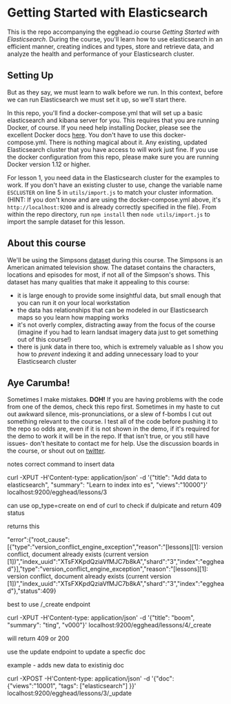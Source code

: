 # Getting Started with Elasticsearch

This is the repo accompanying the egghead.io course *Getting Started with Elasticsearch*. During the course, you'll learn how to use elasticsearch in an efficient manner, creating indices and types, store and retrieve data, and analyze the health and performance of your Elasticsearch cluster.

## Setting Up
But as they say, we must learn to walk before we run. In this context, before we can run Elasticsearch we must set it up, so we'll start there.

In this repo, you'll find a docker-compose.yml that will set up a basic elasticsearch and kibana server for you. This requires that you are running Docker, of course. If you need help installing Docker, please see the excellent Docker docs [here](https://www.docker.com/). You don't have to use this docker-compose.yml. There is nothing magical about it. Any existing, updated Elasticsearch cluster that you have access to will work just fine. If you use the docker configuration from this repo, please make sure you are running Docker version 1.12 or higher.

For lesson 1, you need data in the Elasticsearch cluster for the examples to work. If you don't have an existing cluster to use, change the variable name `ESCLUSTER` on line 5 in `utils/import.js` to match your cluster information. (HINT: If you don't know and are using the docker-compose.yml above, it's `http://localhost:9200` and is already correctly specified in the file). From within the repo directory, run
`npm install` then
`node utils/import.js` to import the sample dataset for this lesson.

## About this course
We'll be using the Simpsons [dataset](https://www.kaggle.com/wcukierski/the-simpsons-by-the-data) during this course. The Simpsons is an American animated television show. The dataset contains the characters, locations and episodes for most, if not all of the Simpson's shows. This dataset has many qualities that make it appealing to this course:
- it is large enough to provide some insightful data, but small enough that you can run it on your local workstation
- the data has relationships that can be modeled in our Elasticsearch maps so you learn how mapping works
- it's not overly complex, distracting away from the focus of the course (imagine if you had to learn landsat imagery data just to get something out of this course!)
- there is junk data in there too, which is extremely valuable as I show you how to *prevent* indexing it and adding unnecessary load to your Elasticsearch cluster

## Aye Carumba!
Sometimes I make mistakes. **DOH!**
If you are having problems with the code from one of the demos, check this repo first. Sometimes in my haste to cut out awkward silence, mis-pronunciations, or a slew of f-bombs I cut out something relevant to the course. I test all of the code before pushing it to the repo so odds are, even if it is not shown in the demo, if it's required for the demo to work it will be in the repo. If that isn't true, or you still have issues- don't hesitate to contact me for help. Use the discussion boards in the course, or shout out on [twitter](https://twitter.com/wfbutton).

notes 
correct command to insert data 

curl -XPUT -H'Content-type: application/json' -d '{"title": "Add data to elasticsearch", "summary": "Learn to index into es", "views":"10000"}' localhost:9200/egghead/lessons/3

can use op_type=create on end of curl to check if dulpicate and return 409 status

returns this 

"error":{"root_cause":[{"type":"version_conflict_engine_exception","reason":"[lessons][1]: version conflict, document already exists (current version [1])","index_uuid":"XTsFXKpdQziaVfMJC7b8kA","shard":"3","index":"egghead"}],"type":"version_conflict_engine_exception","reason":"[lessons][1]: version conflict, document already exists (current version [1])","index_uuid":"XTsFXKpdQziaVfMJC7b8kA","shard":"3","index":"egghead"},"status":409}

best to use /_create endpoint 

curl -XPUT -H'Content-type: application/json' -d '{"title": "boom", "summary": "ting", "v000"}' localhost:9200/egghead/lessons/4/_create

will return 409 or 200 

use the update endpoint to update a specfic doc

example - adds new data to existinig doc

curl -XPOST -H'Content-type: application/json' -d '{"doc": {"views":"10001", "tags": ["elasticsearch"] }}' localhost:9200/egghead/lessons/3/_update